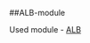 ##ALB-module 

Used module - [ALB](https://github.com/parkura/AWS_tf_modules/tree/main/modules/ALB)

